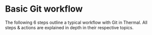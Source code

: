 # Basic Git workflow

The following 6 steps outline a typical workflow with Git in Thermal. All steps & actions are explained in depth in their respective topics.
